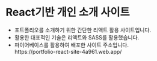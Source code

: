 <h1> React기반 개인 소개 사이트</h1>
<ul>
  <li>포트폴리오를 소개하기 위한 간단한 리액트 활용 사이트입니다.</li>
  <li>활용한 대표적인 기술은 리액트와 SASS를 활용했습니다.</li>
  <li>파이어베이스를 활용하여 배포한 사이트 주소입니다.
 <br> https://portfolio-react-site-4a961.web.app/</li>
</ul>



